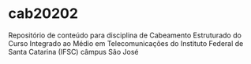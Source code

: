 # cab20202
Repositório de conteúdo para disciplina de Cabeamento Estruturado do Curso Integrado ao Médio em Telecomunicações do Instituto Federal de Santa Catarina (IFSC) câmpus São José
